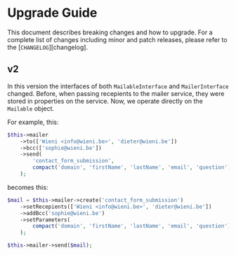 # Upgrade Guide

This document describes breaking changes and how to upgrade. For a complete list of changes including minor and patch releases, please refer to the [`CHANGELOG`][changelog].

## v2
In this version the interfaces of both `MailableInterface` and
`MailerInterface` changed. Before, when passing recepients to the mailer
service, they were stored in properties on the service. Now, we operate
directly on the `Mailable` object.

For example, this:
```php
$this->mailer
    ->to(['Wieni <info@wieni.be>', 'dieter@wieni.be'])
    ->bcc(['sophie@wieni.be'])
    ->send(
        'contact_form_submission',
        compact('domain', 'firstName', 'lastName', 'email', 'question')
    );
```

becomes this: 
```php
$mail = $this->mailer->create('contact_form_submission')
    ->setRecepients(['Wieni <info@wieni.be>', 'dieter@wieni.be'])
    ->addBcc('sophie@wieni.be')
    ->setParameters(
        compact('domain', 'firstName', 'lastName', 'email', 'question')
    );

$this->mailer->send($mail);
```

